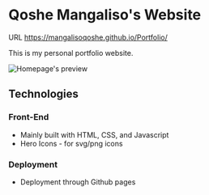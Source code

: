 # Qoshe Mangaliso's Website

URL https://mangalisoqoshe.github.io/Portfolio/

This is my personal portfolio website.

![Homepage's preview](./assets/projects1.png)


## Technologies

### Front-End
- Mainly built with HTML, CSS, and Javascript
- Hero Icons - for svg/png icons


### Deployment
- Deployment through Github pages






